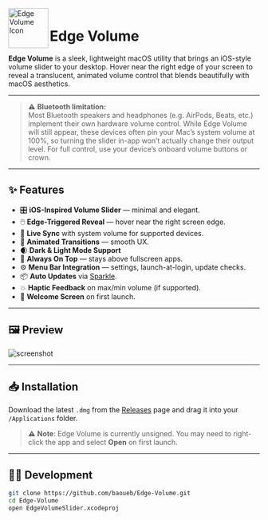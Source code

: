 <img align="left" width="80" height="80" src="https://i.postimg.cc/xCnnC8LZ/icon-modified.png" alt="Edge Volume Icon">

# Edge Volume

**Edge Volume** is a sleek, lightweight macOS utility that brings an iOS-style volume slider to your desktop. Hover near the right edge of your screen to reveal a translucent, animated volume control that blends beautifully with macOS aesthetics.

---

> ⚠️ **Bluetooth limitation:**  
> Most Bluetooth speakers and headphones (e.g. AirPods, Beats, etc.) implement their own hardware volume control. While Edge Volume will still appear, these devices often pin your Mac’s system volume at 100%, so turning the slider in-app won’t actually change their output level. For full control, use your device’s onboard volume buttons or crown.

---

## ✨ Features

- 🎛️ **iOS-Inspired Volume Slider** — minimal and elegant.  
- 🖱️ **Edge-Triggered Reveal** — hover near the right screen edge.  
- 🔄 **Live Sync** with system volume for supported devices.  
- 💬 **Animated Transitions** — smooth UX.  
- 🌒 **Dark & Light Mode Support**  
- 🌟 **Always On Top** — stays above fullscreen apps.  
- ⚙️ **Menu Bar Integration** — settings, launch-at-login, update checks.  
- 📦 **Auto Updates** via [Sparkle](https://sparkle-project.org/).  
- 💥 **Haptic Feedback** on max/min volume (if supported).  
- 📃 **Welcome Screen** on first launch.

---

## 🖼️ Preview

![screenshot](https://i.postimg.cc/ZRTV0znH/Product-Preview.png)

---

## 📥 Installation

Download the latest `.dmg` from the [Releases](https://github.com/baoueb/Edge-Volume/releases) page and drag it into your `/Applications` folder.

> ⚠️ **Note**: Edge Volume is currently unsigned. You may need to right-click the app and select **Open** on first launch.

---

## 🧑‍💻 Development

```bash
git clone https://github.com/baoueb/Edge-Volume.git
cd Edge-Volume
open EdgeVolumeSlider.xcodeproj
